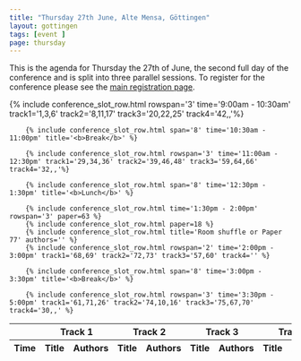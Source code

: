 ```yaml
---
title: "Thursday 27th June, Alte Mensa, Göttingen"
layout: gottingen
tags: [event ]
page: thursday
---
```


This is the agenda for Thursday the 27th of June, the second full day of the conference and is split into three parallel sessions. To register for the conference please see the [main registration page][washington-registration].

<table class="api-table">
  <thead>
    <tr>
      <th></th>
      <th colspan="2">Track 1</th>
      <th colspan="2">Track 2</th>
      <th colspan="2">Track 3</th>
      <th colspan="2">Track 4</th>
     </tr>
    <tr>
      <th>Time</th>
      <th>Title</th>
      <th>Authors</th>
      <th>Title</th>
      <th>Authors</th>
      <th>Title</th>
      <th>Authors</th>
      <th>Title</th>
      <th>Authors</th>
    </tr>
  </thead>
  <tbody>
        {% include conference_slot_row.html rowspan='3' time='9:00am - 10:30am' track1='1,3,6' track2='8,11,17' track3='20,22,25' track4='42,,'%}

        {% include conference_slot_row.html span='8' time='10:30am - 11:00pm' title='<b>Break</b>' %}

        {% include conference_slot_row.html rowspan='3' time='11:00am - 12:30pm' track1='29,34,36' track2='39,46,48' track3='59,64,66' track4='32,,'%}

        {% include conference_slot_row.html span='8' time='12:30pm - 1:30pm' title='<b>Lunch</b>' %}

        {% include conference_slot_row.html time='1:30pm - 2:00pm' rowspan='3' paper=63 %}
        {% include conference_slot_row.html paper=18 %}
        {% include conference_slot_row.html title='Room shuffle or Paper 77' authors='' %}
        {% include conference_slot_row.html rowspan='2' time='2:00pm - 3:00pm' track1='68,69' track2='72,73' track3='57,60' track4='' %}

        {% include conference_slot_row.html span='8' time='3:00pm - 3:30pm' title='<b>Break</b>' %}

        {% include conference_slot_row.html rowspan='3' time='3:30pm - 5:00pm' track1='61,71,26' track2='74,10,16' track3='75,67,70' track4='30,,' %}
  </tbody>
</table>
<!-- Need to find space for:

56 archives
65 Museums


plus 50 mins of lightning talks... 

space for 3 panels on Friday... 


-->

[washington-registration]: https://www.eventbrite.com/e/2018-iiif-conference-in-washington-tickets-44377905510
